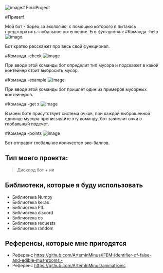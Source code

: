 ![image](https://github.com/ArtemInMinus/FinalProject/assets/110528679/8f835e79-768c-4faa-aac3-a89e4b9f7387)# FinalProject

#Привет!

Мой бот - борец за экологию, с помощью которого я пытаюсь предотвратить глобальное потепление.
Его функционал:
#Команда -help
![image](https://github.com/ArtemInMinus/FinalProject/assets/110528679/0c9c35c7-3fd5-4edb-b7c0-b5940b499125)

Бот кратко расскажет про весь свой функционал.

#Команда -check
![image](https://github.com/ArtemInMinus/FinalProject/assets/110528679/be513719-0a18-4bbf-95e2-c807ef17bd1b)

При вводе этой команды бот определит тип мусора и подскажет в какой контейнер стоит выбросить мусор.

#Команда -example
![image](https://github.com/ArtemInMinus/FinalProject/assets/110528679/f7fc4ad8-99cd-43a0-82a2-34b2556412fc)

При вводе этой команды бот пришлет один из примеров мусорных контейнеров.

#Команда -get x
![image](https://github.com/ArtemInMinus/FinalProject/assets/110528679/5fb12dcf-edd5-4325-9dfa-da7b28a90fc3)

В моем боте присутствует система очков, при каждой выброшенной единице мусора прописывайте эту команду, бот зачислит очки в глобальный подсчет.


#Команда -points
![image](https://github.com/ArtemInMinus/FinalProject/assets/110528679/015cd233-fc30-4aaa-8268-39c1c45563bb)

Бот отправит глобальное количество эко-баллов.


## Тип моего проекта:
> Дискорд бот + ии

## Библиотеки, которые я буду использовать
- Библиотека Numpy
- Библиотека keras
- Библиотека PIL
- Библиотека discord
- Библиотека os
- Библиотека requests
- Библиотека random

## Референсы, которые мне пригодятся
- Референс https://github.com/ArtemInMinus/IFEM-Identifier-of-false-and-edible-mushrooms.-
- Референс https://github.com/ArtemInMinus/animatronic
